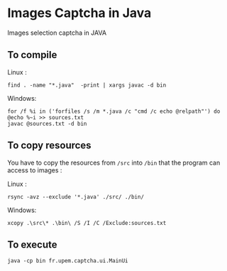 # Images Captcha in Java
Images selection captcha in JAVA 

## To compile
Linux : 
```
find . -name "*.java"  -print | xargs javac -d bin 
```

Windows:
```
for /f %i in ('forfiles /s /m *.java /c "cmd /c echo @relpath"') do @echo %~i >> sources.txt
javac @sources.txt -d bin 
```

## To copy resources
You have to copy the resources from `/src` into `/bin` that the program can access to images :

Linux : 
```
rsync -avz --exclude '*.java' ./src/ ./bin/
```

Windows:
```
xcopy .\src\* .\bin\ /S /I /C /Exclude:sources.txt
```

## To execute
```
java -cp bin fr.upem.captcha.ui.MainUi
```